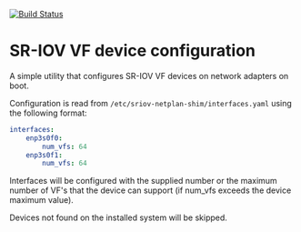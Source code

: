 [![Build Status](https://travis-ci.org/openstack-charmers/sriov-netplan-shim.svg?branch=master)](https://travis-ci.org/openstack-charmers/sriov-netplan-shim)

# SR-IOV VF device configuration

A simple utility that configures SR-IOV VF devices on network adapters
on boot.

Configuration is read from ``/etc/sriov-netplan-shim/interfaces.yaml``
using the following format:

```yaml
interfaces:
    enp3s0f0:
        num_vfs: 64
    enp3s0f1:
        num_vfs: 64
```

Interfaces will be configured with the supplied number or the maximum
number of VF's that the device can support (if num\_vfs exceeds the
device maximum value).

Devices not found on the installed system will be skipped.
